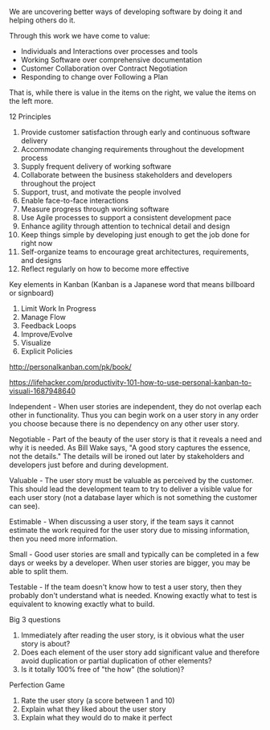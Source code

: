 We are uncovering better ways of developing software by doing it and helping others do it.

Through this work we have come to value:

- Individuals and Interactions over processes and tools
- Working Software over comprehensive documentation
- Customer Collaboration over Contract Negotiation
- Responding to change over Following a Plan

That is, while there is value in the items on the right, we value the items on the left more.

12 Principles
1. Provide customer satisfaction through early and continuous software delivery
2. Accommodate changing requirements throughout the development process
3. Supply frequent delivery of working software
4. Collaborate between the business stakeholders and developers throughout the project
5. Support, trust, and motivate the people involved 
6. Enable face-to-face interactions 
7. Measure progress through working software
8. Use Agile processes to support a consistent development pace 
9. Enhance agility through attention to technical detail and design
10. Keep things simple by developing just enough to get the job done for right now
11. Self-organize teams to encourage great architectures, requirements, and designs 
12. Reflect regularly on how to become more effective 

Key elements in Kanban (Kanban is a Japanese word that means billboard or signboard)
1. Limit Work In Progress
2. Manage Flow
3. Feedback Loops
4. Improve/Evolve
5. Visualize  
6. Explicit Policies

http://personalkanban.com/pk/book/

https://lifehacker.com/productivity-101-how-to-use-personal-kanban-to-visuali-1687948640


Independent - When user stories are independent, they do not overlap each other in functionality. Thus you can begin work on a user story in any order you choose because there is no dependency on any other user story.

Negotiable - Part of the beauty of the user story is that it reveals a need and why it is needed. As Bill Wake says, "A good story captures the essence, not the details." The details will be ironed out later by stakeholders and developers just before and during development.

Valuable - The user story must be valuable as perceived by the customer. This should lead the development team to try to deliver a visible value for each user story (not a database layer which is not something the customer can see).

Estimable - When discussing a user story, if the team says it cannot estimate the work required for the user story due to missing information, then you need more information. 

Small - Good user stories are small and typically can be completed in a few days or weeks by a developer. When user stories are bigger, you may be able to split them. 

Testable - If the team doesn't know how to test a user story, then they probably don't understand what is needed. Knowing exactly what to test is equivalent to knowing exactly what to build.

Big 3 questions
1. Immediately after reading the user story, is it obvious what the user story is about?
2. Does each element of the user story add significant value and therefore avoid duplication or partial duplication of other elements?
3. Is it totally 100% free of "the how" (the solution)?

Perfection Game
1. Rate the user story (a score between 1 and 10)
2. Explain what they liked about the user story
3. Explain what they would do to make it perfect
